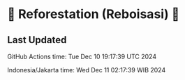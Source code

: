 
# 🌳 Reforestation (Reboisasi) 🌲

## Last Updated

GitHub Actions time: Tue Dec 10 19:17:39 UTC 2024

Indonesia/Jakarta time: Wed Dec 11 02:17:39 WIB 2024

